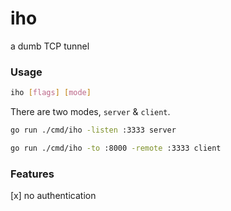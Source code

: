 # iho

a dumb TCP tunnel

### Usage

```sh
iho [flags] [mode]
```

There are two modes, `server` & `client`.

```sh
go run ./cmd/iho -listen :3333 server
```

```sh
go run ./cmd/iho -to :8000 -remote :3333 client
```

### Features

[x] no authentication
